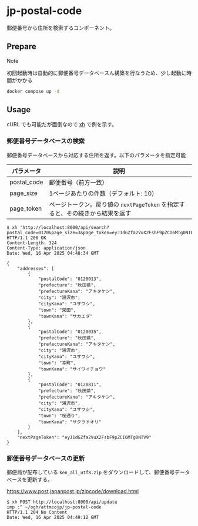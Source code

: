 # jp-postal-code

郵便番号から住所を検索するコンポーネント。

## Prepare

> [!NOTE]
>
> 初回起動時は自動的に郵便番号データベースん構築を行なうため、少し起動に時間がかかる

```sh
docker compose up -d
```

## Usage

cURL でも可能だが面倒なので [xh] で例を示す。

[xh]: https://github.com/ducaale/xh

### 郵便番号データベースの検索

郵便番号データベースから対応する住所を返す。以下のパラメータを指定可能

| パラメータ  | 説明                                                                          |
| ----------- | ----------------------------------------------------------------------------- |
| postal_code | 郵便番号（前方一致）                                                          |
| page_size   | 1ページあたりの件数（デフォルト: 10）                                         |
| page_token  | ページトークン。戻り値の `nextPageToken` を指定すると、その続きから結果を返す |

```
$ xh 'http://localhost:8000/api/search?postal_code=0120&page_size=3&page_token=eyJ1dGZfa2VuX2FsbF9pZCI6MTg0NTF9'
HTTP/1.1 200 OK
Content-Length: 324
Content-Type: application/json
Date: Wed, 16 Apr 2025 04:48:34 GMT

{
    "addresses": [
        {
            "postalCode": "0120013",
            "prefecture": "秋田県",
            "prefectureKana": "アキタケン",
            "city": "湯沢市",
            "cityKana": "ユザワシ",
            "town": "栄田",
            "townKana": "サカエダ"
        },
        {
            "postalCode": "0120035",
            "prefecture": "秋田県",
            "prefectureKana": "アキタケン",
            "city": "湯沢市",
            "cityKana": "ユザワシ",
            "town": "幸町",
            "townKana": "サイワイチョウ"
        },
        {
            "postalCode": "0120811",
            "prefecture": "秋田県",
            "prefectureKana": "アキタケン",
            "city": "湯沢市",
            "cityKana": "ユザワシ",
            "town": "桜通り",
            "townKana": "サクラドオリ"
        }
    ],
    "nextPageToken": "eyJ1dGZfa2VuX2FsbF9pZCI6MTg0NTV9"
}
```

### 郵便番号データベースの更新

郵便局が配布している `ken_all_utf8.zip` をダウンロードして、郵便番号データベースを更新する。

https://www.post.japanpost.jp/zipcode/download.html

```
$ xh POST http://localhost:8000/api/update                                                                      imp :^ ~/ogh/attmcojp/jp-postal-code
HTTP/1.1 204 No Content
Date: Wed, 16 Apr 2025 04:49:12 GMT
```
